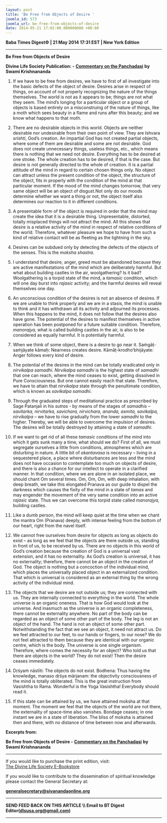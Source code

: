 ```yaml
---
layout: post
title: 'Be Free from Objects of Desire '
joomla_id: 573
joomla_url: be-free-from-objects-of-desire
date: 2014-05-21 17:02:00.000000000 +00:00
---
```

  



**Baba Times Digest© | 21 May 2014 17:31 EST | New York Edition**



* * *
 **Be Free from Objects of Desire**



**Divine Life Society Publication: -** [**Commentary on the Panchadasi**](http://www.swami-krishnananda.org/panchadasi/pan_21.html) **by Swami Krishnananda**

1. If we have to be free from desires, we have to first of all investigate into the basic defects of the object of desire. Desires arise in respect of things, on account of not properly recognizing the nature of the things themselves. The world is not as it appears to be; things are not what they seem. The mind’s longing for a particular object or a group of objects is based entirely on a misconstruing of the nature of things, like a moth which sees beauty in a flame and runs after this beauty; and we know what happens to that moth.

2. There are no desirable objects in this world. Objects are neither desirable nor undesirable from their own point of view. They are Ishvara _srishti_, God’s creation. An impartial God has not created partial objects, where some of them are desirable and some are not desirable. God does not create unnecessary things, useless things, etc., which means there is nothing that we need not desire. Everything has to be desired at one stroke. The whole creation has to be desired, if that is the case. But desire is not generally directed to the whole of creation. It is a partial attitude of the mind in regard to certain chosen things only. No object can attract unless the present condition of the object, the structure of the object, fits in properly with the condition of the mind at that particular moment. If the mood of the mind changes tomorrow, that very same object will be an object of disgust.Not only do our moods determine whether we want a thing or not, the object itself also determines our reaction to it in different conditions.

3. A presentable form of the object is required in order that the mind may create the idea that it is a desirable thing. Unpresentable, distorted, totally misplaced things will not attract the mind. All this shows that desire is a relative activity of the mind in respect of relative conditions of the world. Therefore, whatever pleasure we hope to have from such a kind of relative contact will be as fleeting as the lightning in the sky.

4. Desires can be subdued only by detecting the defects of the objects of the senses. This is the _moksha shastra_.

5. I understand that desire, anger, greed must be abandoned because they are active manifestations of the mind which are deliberately harmful. But what about building castles in the air, woolgathering? Is it bad? Woolgathering is a torpid state of the mind, a _tamasic_ condition, which will one day burst into _rajasic_ activity; and the harmful desires will reveal themselves one day.

6. An unconscious condition of the desires is not an absence of desires. If we are unable to think properly and we are in a stasis, the mind is unable to think and it has withdrawn all its activity and adjourned its processes. When this happens to the mind, it does not follow that the desires also have gone. The potential of the desires to manifest themselves in active operation has been postponed for a future suitable condition. Therefore, _manorajya,_ what is called building castles in the air, is also to be considered as equally harmful. It is potentially harmful.

7. When we think of some object, there is a desire to go near it. Saṁgāṭ-saṁjāyate kāmaḥ: Nearness creates desire. Kāmāṭ-krodho’bhijāyate: Anger follows every kind of desire.

8. The potential of the desires in the mind can be totally eradicated only in _nirvikalpa samadhi. Nirvikalpa samadhi_ is the highest state of _samadhi_ that one can reach, where the mind ceases to exist, getting dissolved in Pure Consciousness. But one cannot easily reach that state. Therefore, we have to attain that _nirvikalpa_ state through the penultimate condition, which is known as _savikalpa samadhi_.

9. Through the graduated steps of meditational practice as prescribed by Sage Patanjali in his _sutras -_ by means of the stages of _samadhis_ – _savitarka, nirvitarka, savichara, nirvichara, ananda, asmita, savikalpa, nirvikalpa_ – we have to rise gradually from the lower _samadhi_ to the higher. Thereby, we will be able to overcome the impulsion of desires. The desires will be totally destroyed by attaining a state of _samadhi_.

10. If we want to get rid of all these _tamasic_ conditions of the mind into which it gets sunk many a time, what should we do? First of all, we must segregate ourselves a little from conditions, atmospheres which are disturbing in nature. A little bit of _ekantavasa_ is necessary – living in a sequestered place, a place where disturbances are less and the mind does not have occasion to contemplate too much on objects of desire, and there is also a chance for our intellect to operate in a clarified manner. In that condition, where we are alone in an isolated place, we should chant Om several times. Om, Om, Om, with deep inhalation, with deep breath, we take this elongated Pranava as our guide to dispel the darkness which causes the fixity of the mind in a state of _tamas_ and may engender the movement of the very same condition into an active _rajasic_ state. Thus we can overcome this torpid state called _manorajya,_ building castles.

11. Like a dumb person, the mind will keep quiet at the time when we chant the mantra Om (Pranava) deeply, with intense feeling from the bottom of our heart, right from the navel itself.

12. We cannot free ourselves from desire for objects as long as objects do exist – as long as we feel that the objects are there outside us, standing in front of us, to be received by us. There are no objects in this world of God’s creation because the creation of God is a universal vast extension, and it has no externality. As God’s creation is universal, it has no externality; therefore, there cannot be an object in the creation of God. The object is nothing but a concoction of the individual mind, which places the universally placed object in an externalized condition. That which is universal is considered as an external thing by the wrong activity of the individual mind.

13. The objects that we desire are not outside us; they are connected with us. They are internally connected to everything in the world. The whole universe is an organic oneness. That is how God would look at the universe. And inasmuch as the universe is an organic completeness, there cannot be externality anywhere. No part of the body can be regarded as an object of some other part of the body. The leg is not an object of the hand. The hand is not an object of some other part. Notwithstanding the fact that we see an object, it need not attract us. Do we feel attracted to our feet, to our hands or fingers, to our nose? We do not feel attracted to them because they are identical with our organic centre, which is the body. The universe is one single organism. Therefore, where comes the necessity for an object? Who told us that there are objects in the world? They do not exist! Then the desire ceases immediately.

14. Dṛśyaṁ nāstīti: The objects do not exist. Bodhena: Thus having the knowledge, manaso dṛśya mārjanam: the objectivity consciousness of the mind is totally obliterated. This is the great instruction from Vasishtha to Rama. Wonderful is the Yoga Vasishtha! Everybody should read it.

15. If this state can be attained by us, we have attained moksha at that moment. The moment we feel that the objects of the world are not there, the externality of space-time also vanishes. Bondage ceases; in one instant we are in a state of liberation. The bliss of moksha is attained then and there, with no distance of time between now and afterwards.

**Excerpts from:**

**Be Free from Objects of Desire -** [**Commentary on the Panchadasi**](http://www.swami-krishnananda.org/panchadasi/pan_21.html) **by Swami Krishnananda**

  
* * *  












If you would like to purchase the print edition, visit:   
[The Divine Life Society E-Bookstore](http://www.dlshq.org/download/download.htm)

If you would like to contribute to the dissemination of spiritual knowledge please contact the General Secretary at:

[**generalsecretary@sivanandaonline.org**](mailto:generalsecretary@sivanandaonline.org?subject=Contribution%20to%20Dissemination%20of%20Spiritual%20Knowledge)

* * *

**SEND FEED BACK ON THIS ARTICLE \\\ Email to BT Digest Editor[](mailto:dlsusa.org@gmail.com?subject=DLS%20Posts)(dlsusa.org@gmail.com)**

* * *

  

